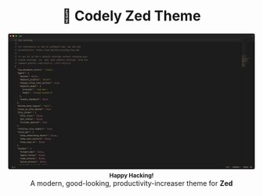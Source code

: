 <h1 align="center">🎨 Codely Zed Theme</h1>
<p align="center">
<img src="theme.png" alt="Codely VsCode Theme">
<small><b>Happy Hacking!</b></small><br>
A modern, good-looking, productivity-increaser theme for <b>Zed</b>
</p>

